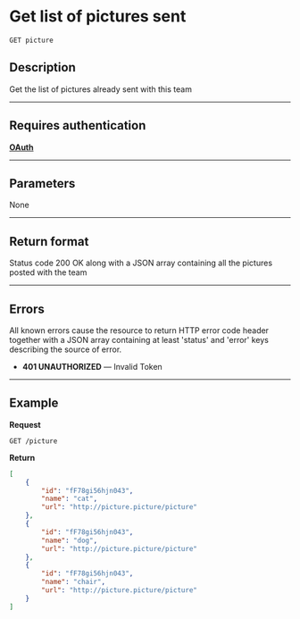 # Get list of pictures sent

    GET picture

## Description
Get the list of pictures already sent with this team

***

## Requires authentication
**[OAuth][]**

***

## Parameters
None


***

## Return format
Status code 200 OK along with a JSON array containing all the pictures posted with the team


***

## Errors
All known errors cause the resource to return HTTP error code header together with a JSON array containing at least 'status' and 'error' keys describing the source of error.

- **401 UNAUTHORIZED** — Invalid Token

***

## Example
**Request**

    GET /picture

**Return**
``` json
[
    {
        "id": "fF78gi56hjn043",
        "name": "cat",
        "url": "http://picture.picture/picture"
    },
    {
        "id": "fF78gi56hjn043",
        "name": "dog",
        "url": "http://picture.picture/picture"
    },
    {
        "id": "fF78gi56hjn043",
        "name": "chair",
        "url": "http://picture.picture/picture"
    }
]
```


[OAuth]: https://github.com/afloury/Smart-Scavenger-Hunt/blob/router/api-documentation/endpoints/POST_team.md
